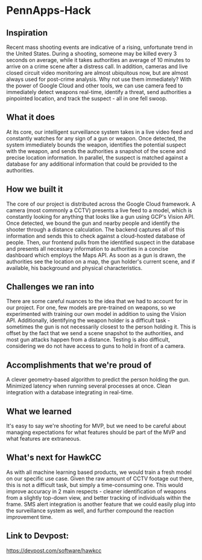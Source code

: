# PennApps-Hack

## Inspiration
Recent mass shooting events are indicative of a rising, unfortunate trend in the United States. During a shooting, someone may be killed every 3 seconds on average, while it takes authorities an average of 10 minutes to arrive on a crime scene after a distress call. In addition, cameras and live closed circuit video monitoring are almost ubiquitous now, but are almost always used for post-crime analysis. Why not use them immediately? With the power of Google Cloud and other tools, we can use camera feed to immediately detect weapons real-time, identify a threat, send authorities a pinpointed location, and track the suspect - all in one fell swoop.

## What it does
At its core, our intelligent surveillance system takes in a live video feed and constantly watches for any sign of a gun or weapon. Once detected, the system immediately bounds the weapon, identifies the potential suspect with the weapon, and sends the authorities a snapshot of the scene and precise location information. In parallel, the suspect is matched against a database for any additional information that could be provided to the authorities.

## How we built it
The core of our project is distributed across the Google Cloud framework. A camera (most commonly a CCTV) presents a live feed to a model, which is constantly looking for anything that looks like a gun using GCP's Vision API. Once detected, we bound the gun and nearby people and identify the shooter through a distance calculation. The backend captures all of this information and sends this to check against a cloud-hosted database of people. Then, our frontend pulls from the identified suspect in the database and presents all necessary information to authorities in a concise dashboard which employs the Maps API. As soon as a gun is drawn, the authorities see the location on a map, the gun holder's current scene, and if available, his background and physical characteristics.

## Challenges we ran into
There are some careful nuances to the idea that we had to account for in our project. For one, few models are pre-trained on weapons, so we experimented with training our own model in addition to using the Vision API. Additionally, identifying the weapon holder is a difficult task - sometimes the gun is not necessarily closest to the person holding it. This is offset by the fact that we send a scene snapshot to the authorities, and most gun attacks happen from a distance. Testing is also difficult, considering we do not have access to guns to hold in front of a camera.

## Accomplishments that we're proud of
A clever geometry-based algorithm to predict the person holding the gun. Minimized latency when running several processes at once. Clean integration with a database integrating in real-time.

## What we learned
It's easy to say we're shooting for MVP, but we need to be careful about managing expectations for what features should be part of the MVP and what features are extraneous.

## What's next for HawkCC
As with all machine learning based products, we would train a fresh model on our specific use case. Given the raw amount of CCTV footage out there, this is not a difficult task, but simply a time-consuming one. This would improve accuracy in 2 main respects - cleaner identification of weapons from a slightly top-down view, and better tracking of individuals within the frame. SMS alert integration is another feature that we could easily plug into the surveillance system as well, and further compound the reaction improvement time.


## Link to Devpost: 

 https://devpost.com/software/hawkcc 

